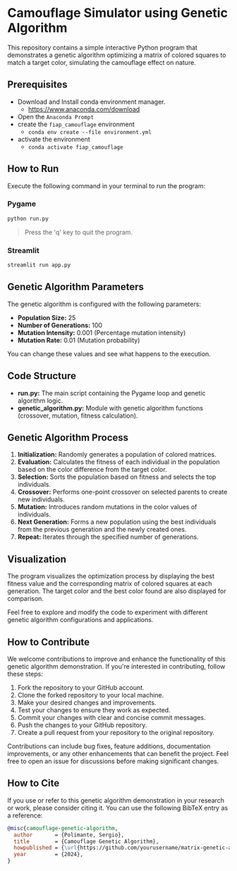 # Camouflage Simulator using Genetic Algorithm

This repository contains a simple interactive Python program that demonstrates a genetic algorithm optimizing a matrix of colored squares to match a target color, simulating the camouflage effect on nature.

## Prerequisites

- Download and Install conda environment manager.
  -  https://www.anaconda.com/download
- Open the `Anaconda Prompt`
- create the `fiap_camouflage` environment
  - `conda env create --file environment.yml`
- activate the environment
  - `conda activate fiap_camouflage`  




## How to Run

Execute the following command in your terminal to run the program:

### Pygame
```bash
python run.py
```
> Press the 'q' key to quit the program.

### Streamlit 
```bash
streamlit run app.py
```

## Genetic Algorithm Parameters

The genetic algorithm is configured with the following parameters:

- **Population Size:** 25
- **Number of Generations:** 100
- **Mutation Intensity:** 0.001 (Percentage mutation intensity)
- **Mutation Rate:** 0.01 (Mutation probability)

You can change these values and see what happens to the execution. 

## Code Structure

- **run.py:** The main script containing the Pygame loop and genetic algorithm logic.
- **genetic_algorithm.py:** Module with genetic algorithm functions (crossover, mutation, fitness calculation).

## Genetic Algorithm Process

1. **Initialization:** Randomly generates a population of colored matrices.
2. **Evaluation:** Calculates the fitness of each individual in the population based on the color difference from the target color.
3. **Selection:** Sorts the population based on fitness and selects the top individuals.
4. **Crossover:** Performs one-point crossover on selected parents to create new individuals.
5. **Mutation:** Introduces random mutations in the color values of individuals.
6. **Next Generation:** Forms a new population using the best individuals from the previous generation and the newly created ones.
7. **Repeat:** Iterates through the specified number of generations.

## Visualization

The program visualizes the optimization process by displaying the best fitness value and the corresponding matrix of colored squares at each generation. The target color and the best color found are also displayed for comparison.

Feel free to explore and modify the code to experiment with different genetic algorithm configurations and applications.


## How to Contribute

We welcome contributions to improve and enhance the functionality of this genetic algorithm demonstration. If you're interested in contributing, follow these steps:

1. Fork the repository to your GitHub account.
2. Clone the forked repository to your local machine.
3. Make your desired changes and improvements.
4. Test your changes to ensure they work as expected.
5. Commit your changes with clear and concise commit messages.
6. Push the changes to your GitHub repository.
7. Create a pull request from your repository to the original repository.

Contributions can include bug fixes, feature additions, documentation improvements, or any other enhancements that can benefit the project. Feel free to open an issue for discussions before making significant changes.

## How to Cite

If you use or refer to this genetic algorithm demonstration in your research or work, please consider citing it. You can use the following BibTeX entry as a reference:

```bibtex
@misc{camouflage-genetic-algorithm,
  author       = {Polimante, Sergio},
  title        = {Camouflage Genetic Algorithm},
  howpublished = {\url{https://github.com/yourusername/matrix-genetic-algorithm}},
  year         = {2024},
}
```
